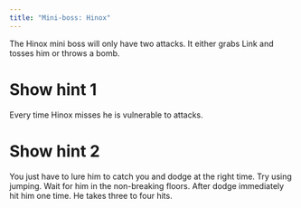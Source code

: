 ```yaml
---
title: "Mini-boss: Hinox"
---
```


The Hinox mini boss will only have two attacks. It either grabs Link and tosses him or throws a bomb.

# Show hint 1
Every time Hinox misses he is vulnerable to attacks.

# Show hint 2
You just have to lure him to catch you and dodge at the right time. Try using jumping. Wait for him in the non-breaking floors. After dodge immediately hit him one time. He takes three to four hits.
